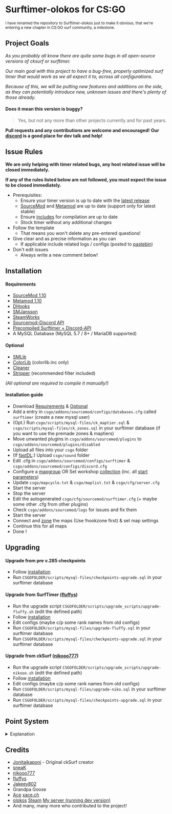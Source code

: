 # Surftimer-olokos for CS:GO

<sup>I have renamed the repository to Surftimer-olokos just to make it obvious, that we're entering a new chapter in CS:GO surf community, a milestone.</sup>


## Project Goals

*As you probably all know there are quite some bugs in all open-source versions of cksurf or surftimer.*

*Our main goal with this project to have a bug-free, properly optimized surf timer that would work as we all expect it to, across all configurations.*

*Because of this, we will be putting new features and additions on the side, as they can potentially introduce new, unknown issues and there's plenty of those already.*

#### Does it mean this version is buggy?

>Yes, but not any more than other projects currently and for past years.

**Pull requests and any contributions are welcome and encouraged!**
**Our [discord](https://discord.gg/5dsFHeR) is a good place for dev talk and help!**

## Issue Rules

**We are only helping with timer related bugs, any host related issue will be closed immediately.**

**If any of the rules listed below are not followed, you must expect the issue to be closed immediately.**

- Prerequisites:
	- Ensure your timer version is up to date with the [latest release](https://github.com/olokos/Surftimer-olokos/releases/latest)
	- [SourceMod](https://www.sourcemod.net/downloads.php?branch=stable) and [Metamod](https://www.sourcemm.net/downloads.php/?branch=stable) are up to date (support only for latest stable)
	- Ensure [includes](https://github.com/olokos/Surftimer-olokos#Optional) for compilation are up to date
	- Stock timer without any additional changes
- Follow the template
	- That means you won't delete any pre-entered questions!
- Give clear and as precise information as you can
	- If applicable include related logs / configs (posted to [pastebin](https://pastebin.com/))
- Don't edit issues 
	- Always write a new comment below!
	
	
## Installation

#### Requirements

* [SourceMod 1.10](https://www.sourcemod.net/downloads.php?branch=stable)
* [Metamod 1.10](https://www.sourcemm.net/downloads.php/?branch=stable)
* [DHooks](https://forums.alliedmods.net/showpost.php?p=2588686&postcount=589)
* [SMJansson](https://github.com/JoinedSenses/SMJansson)
* [SteamWorks](https://forums.alliedmods.net/showthread.php?t=229556)
* [Sourcemod-Discord API](https://github.com/Deathknife/sourcemod-discord)
* [Precompiled Surftimer + Discord-API](https://github.com/olokos/Surftimer-olokos/releases/latest)
* A MySQL Database (MySQL 5.7 / 8+ / MariaDB supported)

#### Optional

* [SMLib](https://github.com/bcserv/smlib/tree/transitional_syntax)
* [ColorLib](https://github.com/c0rp3n/colorlib-sm/blob/master/addons/sourcemod/scripting/include/colorlib.inc) (colorlib.inc only)
* [Cleaner](https://github.com/Accelerator74/Cleaner)
* [Stripper](https://forums.alliedmods.net/showthread.php?t=39439) (recommended filter included)

*(All optional are required to compile it manually!)*

#### Installation guide

*   Download [Requirements](https://github.com/olokos/Surftimer-olokos#Requirements) & [Optional](https://github.com/olokos/Surftimer-olokos#Optional)
*   Add a entry in `csgo/addons/sourcemod/configs/databases.cfg` called `surftimer` (create a new mysql user)
*   (Opt.) Run `csgo/scripts/mysql-files/ck_maptier.sql` & `csgo/scripts/mysql-files/ck_zones.sql` in your surftimer database (if you want to use the premade zones & maptiers)
*   Move unwanted plugins in `csgo/addons/sourcemod/plugins` to `csgo/addons/sourcemod/plugins/disabled`
*   Upload all files into your `csgo` folder
*   (If [fastDL](https://www.youtube.com/watch?v=a77mZKlDoic):) Upload `csgo/sound` folder
*   Edit .cfg in `csgo/addons/sourcemod/configs/surftimer` & `csgo/addons/sourcemod/configs/discord.cfg`
*   Configure a [mapgroup](https://beta.configcreator.com/create/csgo/gamemodes_server.txt) OR Set workshop [collection](https://www.bisecthosting.com/clients/knowledgebase/94/How-to-create-a-Steam-Workshop-collection.html) (inc. all [start parameters](https://developer.valvesoftware.com/wiki/Counter-Strike:_Global_Offensive_Dedicated_Servers#Starting_the_Server))
*   Update `csgo/mapcycle.txt` & `csgo/maplist.txt` & `csgo/cfg/server.cfg`
*   Start the server
*   Stop the server
*   Edit the autogenerated `csgo/cfg/sourcemod/surftimer.cfg` (+ maybe some other .cfg from other plugins)
*   Check `csgo/addons/sourcemod/logs` for issues and fix them
*   Start the server
*   Connect and [zone](https://youtu.be/YIpKIAqtDp4) the maps (Use !hookzone first) & set map settings
*   Continue this for all maps
*   Done !
	
	
## Upgrading

#### Upgrade from pre v.285 checkpoints

*   Follow [installation](https://github.com/olokos/Surftimer-olokos#Installation)
*   Run `CSGOFOLDER/scripts/mysql-files/checkpoints-upgrade.sql` in your surftimer database

#### Upgrade from SurfTimer ([fluffys](https://github.com/fluffyst/Surftimer))

*   Run the upgrade script `CSGOFOLDER/scripts/upgrade_scripts/upgrade-fluffy.sh` (edit the defined path)
*   Follow [installation](https://github.com/olokos/Surftimer-olokos#Installation)
*   Edit configs (maybe c/p some rank names from old configs)
*   Run `CSGOFOLDER/scripts/mysql-files/upgrade-fluffy.sql` in your surftimer database
*   Run `CSGOFOLDER/scripts/mysql-files/checkpoints-upgrade.sql` in your surftimer database

#### Upgrade from ckSurf ([nikooo777](https://github.com/nikooo777/ckSurf))

*   Run the upgrade script `CSGOFOLDER/scripts/upgrade_scripts/upgrade-nikooo.sh` (edit the defined path)
*   Follow [installation](https://github.com/olokos/Surftimer-olokos#Installation)
*   Edit configs (maybe c/p some rank names from old configs)
*   Run `CSGOFOLDER/scripts/mysql-files/upgrade-niko.sql` in your surftimer database
*   Run `CSGOFOLDER/scripts/mysql-files/checkpoints-upgrade.sql` in your surftimer database


## Point System
<details>
  <summary>Explanation</summary> 
  
The points system has seen a massive overhaul from the original ckSurf; it is now a percentile tiered system. Points are now distributed in two ways: (1) map completion, and (2) map ranking. Map completion points will be given to all players who complete a specific and are dependent on the tier.
* Tier 1: 25
* Tier 2: 50
* Tier 3: 100
* Tier 4: 200
* Tier 5: 400
* Tier 6: 600
* Tier 7: 800
* Tier 8: 1000

Map ranking points are dependent upon the individuals ranking on the map. This is done firstly by calculation of the WR points for the map. WR points per tier are calculated as follows:
* Tier 1: WR = MAX(250, (58.5 + (1.75 * Number of Completes) / 6))
* Tier 2: WR = MAX(500, (82.15 + (2.8 * Number of Completes) / 5))
* Tier 3: WR = MAX(750, (117 + (3.5 * Number of Completes) / 4))
* Tier 4: WR = MAX(1000, (164.25 + (5.74 * Number of Completes) / 4))
* Tier 5: WR = MAX(1250, (234 + (7 * Number of Completes) / 4))
* Tier 6: WR = MAX(1500, (328 + (14 * Number of Completes) / 4))
* Tier 7: WR = MAX(1750, (420 + (21 * Number of Completes) / 4))
* Tier 8: WR = MAX(2000, (560 + (30 * Number of Completes) / 4))

Once the WR points are calculated the top 10 are points are calculated by multiplying the WR points by a factor. These factors are:
* Rank 2 = WR * 0.8
* Rank 3 = WR * 0.75
* Rank 4 = WR * 0.7
* Rank 5 = WR * 0.65
* Rank 6 = WR * 0.6
* Rank 7 = WR * 0.55
* Rank 8 = WR * 0.5
* Rank 9 = WR * 0.45
* Rank 10 = WR * 0.4

Players who are not in the top 10 but are above the 50th percentile in map ranking will be sorted into 5 groups – with each higher group giving proportionally more points. These groups and their point distribution are as follows:
* Group 1 (top 3.125%) = WR * 0.25
* Group 2 (top 6.25%) = (Group 1) / 1.5
* Group 3 (top 12.5%) = (Group 2) / 1.5
* Group 4 (top 25%) = (Group 3) / 1.5
* Group 5 (top 50%) = (Group 4) / 1.5

Take surf_aircontrol_nbv for example: (You can use sm_mi to see this menu)
<img src="http://puu.sh/ykaR8/7520a6b0d6.jpg" width="372" height="469" />

###### Credit to NDiamond for theory crafting this point system, I just implemented his idea
  
</details>


## Credits

*   [Jonitaikaponi](https://github.com/jonitaikaponi) - Original ckSurf creator
*   [sneaK](https://github.com/sneak-it)
*   [nikooo777](https://github.com/nikooo777)
*   [fluffys](https://github.com/fluffyst)
*   [Jakeey802](https://github.com/Jakeey802)
*   Grandpa Goose
*   [Ace](https://github.com/13ace37) [xace.ch](https://xace.ch)
*   [olokos](https://github.com/olokos) [Steam](https://steamcommunity.com/id/olokos/) [My server (running dev version)](https://kiepownica.pl/)
*   And many, many more who contributed to the project!
